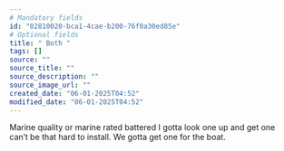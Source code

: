 ```yaml
---
# Mandatory fields
id: "02810020-bca1-4cae-b200-76f0a30ed85e"
# Optional fields
title: " Both "
tags: []
source: ""
source_title: ""
source_description: ""
source_image_url: ""
created_date: "06-01-2025T04:52"
modified_date: "06-01-2025T04:52"
---
```

 Marine quality or marine rated battered I gotta look one up and get one can’t be that hard to install. We gotta get one for the boat. 